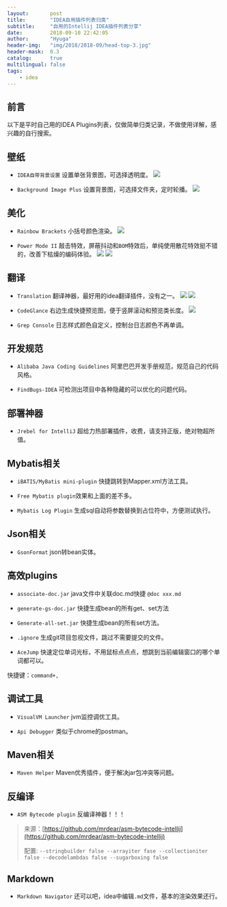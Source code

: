 ```yaml
---
layout:       post
title:        "IDEA自用插件列表归类"
subtitle:     "自用的Intellij IDEA插件列表分享"
date:         2018-09-10 22:42:05
author:       "Hyuga"
header-img:   "img/2018/2018-09/head-top-3.jpg"
header-mask:  0.3
catalog:      true
multilingual: false
tags:
    - idea
---
```


## 前言
以下是平时自己用的IDEA Plugins列表，仅做简单归类记录，不做使用详解，感兴趣的自行搜索。

## 壁纸
- `IDEA自带背景设置`
设置单张背景图，可选择透明度。
![](/img/2018/2018-09/plugins-1.png)

- `Background Image Plus`
设置背景图，可选择文件夹，定时轮播。
![](/img/2018/2018-09/plugins-3.png)

## 美化
- `Rainbow Brackets`
小括号颜色渲染。
![](/img/2018/2018-09/plugins-4.png)

- `Power Mode II`
敲击特效，屏蔽抖动和`BOM`特效后，单纯使用散花特效挺不错的，改善下枯燥的编码体验。
![](/img/2018/2018-09/plugins-2.png)
![](/img/2018/2018-09/plugins-5.png)

## 翻译
- `Translation`
翻译神器，最好用的idea翻译插件，没有之一。
![](/img/2018/2018-09/plugins-6.png)
![](/img/2018/2018-09/plugins-7.png)

- `CodeGlance`
右边生成快捷预览图，便于竖屏滚动和预览类长度。
![](/img/2018/2018-09/plugins-8.png)

- `Grep Console`
日志样式颜色自定义，控制台日志颜色不再单调。

## 开发规范
- `Alibaba Java Coding Guidelines`
阿里巴巴开发手册规范，规范自己的代码风格。

- `FindBugs-IDEA`
可检测出项目中各种隐藏的可以优化的问题代码。

## 部署神器
- `Jrebel for IntelliJ`
超给力热部署插件，收费，请支持正版，绝对物超所值。

## Mybatis相关
- `iBATIS/MyBatis mini-plugin`
快捷跳转到Mapper.xml方法工具。

- `Free Mybatis plugin`效果和上面的差不多。

- `Mybatis Log Plugin`
生成sql自动将参数替换到占位符中，方便测试执行。

## Json相关
- `GsonFormat`
json转bean实体。

## 高效plugins
- `associate-doc.jar`
java文件中关联doc.md快捷 `@doc xxx.md`

- `generate-gs-doc.jar`
快捷生成bean的所有get、set方法

- `Generate-all-set.jar`
快捷生成bean的所有set方法。

- `.ignore`
生成git项目忽视文件，跳过不需要提交的文件。

- `AceJump`
快速定位单词光标，不用鼠标点点点，想跳到当前编辑窗口的哪个单词都可以。

快捷键：`command+,`

## 调试工具
- `VisualVM Launcher`
jvm监控调优工具。

- `Api Debugger`
类似于chrome的postman。

## Maven相关
- `Maven Helper`
Maven优秀插件，便于解决jar包冲突等问题。

## 反编译
- `ASM Bytecode plugin`
反编译神器！！！

> 来源：[https://github.com/mrdear/asm-bytecode-intellij](https://github.com/mrdear/asm-bytecode-intellij)
>
> 配置: `--stringbuilder false --arrayiter fase --collectioniter false --decodelambdas false --sugarboxing false`

## Markdown
- `Markdown Navigator`
还可以吧，idea中编辑`.md`文件，基本的渲染效果还行。